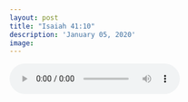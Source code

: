 ```yaml
---
layout: post
title: "Isaiah 41:10"
description: 'January 05, 2020'
image:
---
```


<audio controls preload="metadata">
  <source src="https://docs.google.com/uc?export=open&id=1eS6uz_NxVSGAYfP1XWagcsrjBds7lSa-" type="audio/mp3">
Your browser does not support the audio element.
</audio>
